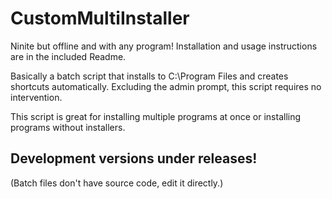 # CustomMultiInstaller
Ninite but offline and with any program! 
Installation and usage instructions are in the included Readme.

Basically a batch script that installs to C:\Program Files and creates shortcuts automatically.
Excluding the admin prompt, this script requires no intervention.

This script is great for installing multiple programs at once or installing programs without installers.

Development versions under releases!
------------------------------------
(Batch files don't have source code, edit it directly.)
